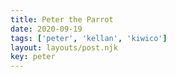 ```yaml
---
title: Peter the Parrot
date: 2020-09-19
tags: ['peter', 'kellan', 'kiwico']
layout: layouts/post.njk
key: peter
---
```

